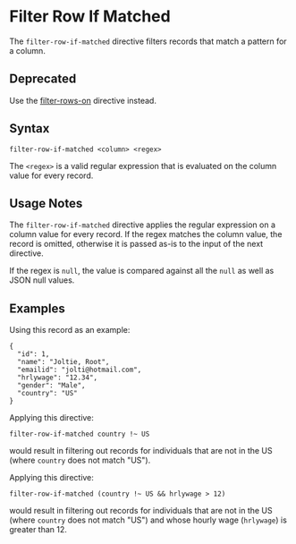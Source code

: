 # Filter Row If Matched

The `filter-row-if-matched` directive filters records that match a pattern for a column.


## Deprecated

Use the [filter-rows-on](filter-rows-on.md) directive instead.


## Syntax
```
filter-row-if-matched <column> <regex>
```

The `<regex>` is a valid regular expression that is evaluated on the column value for every record.


## Usage Notes

The `filter-row-if-matched` directive applies the regular expression on a column value for
every record. If the regex matches the column value, the record is omitted, otherwise it
is passed as-is to the input of the next directive.

If the regex is `null`, the value is compared against all the `null` as well as JSON null values.


## Examples

Using this record as an example:
```
{
  "id": 1,
  "name": "Joltie, Root",
  "emailid": "jolti@hotmail.com",
  "hrlywage": "12.34",
  "gender": "Male",
  "country": "US"
}
```

Applying this directive:
```
filter-row-if-matched country !~ US
```
would result in filtering out records for individuals that are not in the US (where
`country` does not match "US").

Applying this directive:
```
filter-row-if-matched (country !~ US && hrlywage > 12)
```
would result in filtering out records for individuals that are not in the US (where
`country` does not match "US") and whose hourly wage (`hrlywage`) is greater than 12.
